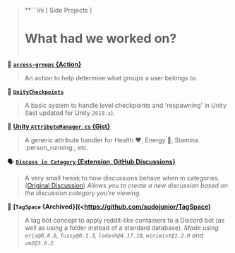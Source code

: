 > **```ini
>       [ Side Projects ]
>   # What had we worked on? #  
> ```**

:closed_lock_with_key: **[`access-groups` {Action}](<https://github.com/sudojunior/access-groups>)**
> An action to help determine what groups a user belongs to.

:checkered_flag: **[`UnityCheckpoints`](<https://github.com/sudojunior/UnityCheckpoints>)**
> A basic system to handle level checkpoints and 'respawning' in Unity (last updated for Unity `2019.x`).

:battery: **[Unity `AttributeManager.cs` {Gist}](<https://gist.github.com/c195057a79c5bf63e06774f5023e58d7>)**
> A generic attribute handler for Health :heart:, Energy :sandwich:, Stamina :person_running:, etc.

:speaking_head: **[`Discuss in Category` {Extension, GitHub Discussions}](<https://github.com/sudojunior/discuss-in-category-github>)**
> A very small tweak to how discussions behave when in categories. ([Original Discussion](<https://github.com/github/feedback/discussions/2899>))
> *Allows you to create a new discussion based on the discussion category you're viewing.*

:milky_way: **[`TagSpace` {Archived}](<https://github.com/sudojunior/TagSpace)**
> A tag bot concept to apply reddit-like containers to a Discord bot (as well as using a folder instead of a standard database).
> *Made using `eris@0.8.6`, `fuzzy@0.1.3`, `lodash@4.17.10`, `minimist@1.2.0` and `vm2@3.6.2`.*